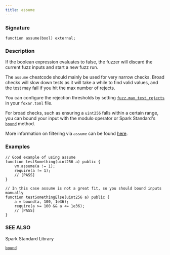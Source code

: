```yaml
---
title: assume
---
```


### Signature

```solidity
function assume(bool) external;
```

### Description

If the boolean expression evaluates to false, the fuzzer will discard the current fuzz inputs and start a new fuzz run.

The `assume` cheatcode should mainly be used for very narrow checks.
Broad checks will slow down tests as it will take a while to find valid values, and the test may fail if you hit the max number of rejects.

You can configure the rejection thresholds by setting [`fuzz.max_test_rejects`][max-test-rejects] in your `foxar.toml` file.

For broad checks, such as ensuring a `uint256` falls within a certain range, you can bound your input with the modulo operator or Spark Standard's [`bound`][spark-std-bound] method.

More information on filtering via `assume` can be found [here][filtering-guide].

### Examples

```solidity
// Good example of using assume
function testSomething(uint256 a) public {
    vm.assume(a != 1);
    require(a != 1);
    // [PASS]
}
```

```solidity
// In this case assume is not a great fit, so you should bound inputs manually
function testSomethingElse(uint256 a) public {
    a = bound(a, 100, 1e36);
    require(a >= 100 && a <= 1e36);
    // [PASS]
}
```

### SEE ALSO

Spark Standard Library

[`bound`](../spark-std/bound)

[max-test-rejects]: ../config/testing#max_test_rejects
[spark-std-bound]: ../spark-std/bound
[filtering-guide]: https://altsysrq.github.io/proptest-book/proptest/tutorial/filtering.html#filtering
